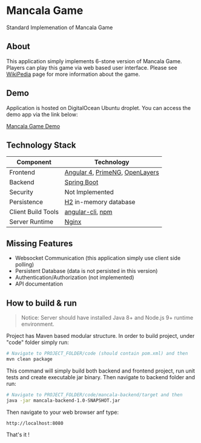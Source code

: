 # Mancala Game
Standard Implemenation of Mancala Game

## About
This application simply implements 6-stone version of Mancala Game. Players can play this game via web based user interface.
Please see [WikiPedia](http://en.wikipedia.org/wiki/Mancala) page for more information about the game.

## Demo
Application is hosted on DigitalOcean Ubuntu droplet. You can access the demo app via the link below:

[Mancala Game Demo](http://mancala.halilayyildiz.com/)





## Technology Stack
Component         | Technology
---               | ---
Frontend          | [Angular 4](https://github.com/angular/angular), [PrimeNG](https://www.primefaces.org/primeng/), [OpenLayers](https://openlayers.org/)
Backend           | [Spring Boot](https://projects.spring.io/spring-boot/)
Security          | Not Implemented
Persistence       | [H2](http://www.h2database.com/) in-memory database
Client Build Tools| [angular-cli](https://github.com/angular/angular-cli), [npm](https://www.npmjs.com/)
Server Runtime    | [Nginx](https://www.nginx.com/)



## Missing Features
- Websocket Communication (this application simply use client side polling)
- Persistent Database (data is not persisted in this version)
- Authentication/Authorization (not implemented)
- API documentation

## How to build & run

> Notice:
> Server should have installed Java 8+ and Node.js 9+ runtime environment.

Project has Maven based modular structure. In order to build project, under "code" folder simply run:

```bash
# Navigate to PROJECT_FOLDER/code (should contain pom.xml) and then
mvn clean package
```
This command will simply build both backend and frontend project, run unit tests and create executable jar binary. Then navigate to backend folder and run:

```bash
# Navigate to PROJECT_FOLDER/code/mancala-backend/target and then
java -jar mancala-backend-1.0-SNAPSHOT.jar
```
Then navigate to your web browser anf type:
```bash
http://localhost:8080
```
That's it !



